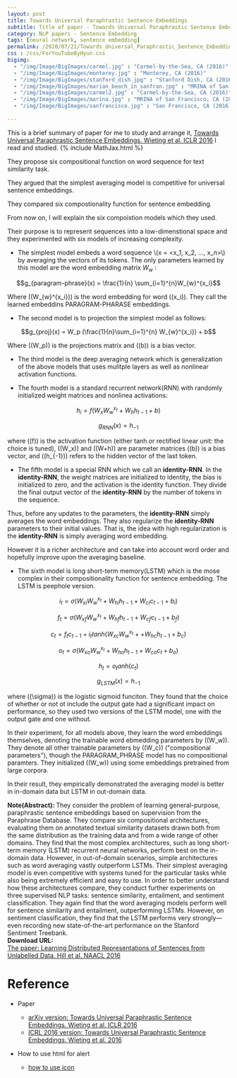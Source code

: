 ```yaml
---
layout: post
title: Towards Universal Paraphrastic Sentence Embeddings
subtitle: Title of paper - Towards Universal Paraphrastic Sentence Embeddings
category: NLP papers - Sentence Embedding
tags: [neural network, sentence embedding]
permalink: /2020/07/21/Towards_Universal_Paraphrastic_Sentence_Embeddings/
css : /css/ForYouTubeByHyun.css
bigimg: 
  - "/img/Image/BigImages/carmel.jpg" : "Carmel-by-the-Sea, CA (2016)"
  - "/img/Image/BigImages/monterey.jpg" : "Monterey, CA (2016)"
  - "/img/Image/BigImages/stanford_dish.jpg" : "Stanford Dish, CA (2016)"
  - "/img/Image/BigImages/marian_beach_in_sanfran.jpg" : "MRINA of San Francisco, CA (2016)"
  - "/img/Image/BigImages/carmel2.jpg" : "Carmel-by-the-Sea, CA (2016)"
  - "/img/Image/BigImages/marina.jpg" : "MRINA of San Francisco, CA (2016)"
  - "/img/Image/BigImages/sanfrancisco.jpg" : "San Francisco, CA (2016)"
  
---
```


This is a brief summary of paper for me to study and arrange it, [Towards Universal Paraphrastic Sentence Embeddings. Wieting et al. ICLR 2016](https://arxiv.org/abs/1511.08198) I read and studied. 
{% include MathJax.html %}


They propose six compositional function on word sequence for text similarity task. 

They argued that the simplest averaging model is competitive for universal sentence embeddings. 

They compared six compostionality function for sentence embedding. 


From now on, I will explain the six compoistion models which they used. 

Their purpose is to represent sequences into a low-dimenstional space and they experimented with six models of increasing complexity. 

- The simplest model embeds a word sequence \\(x = <x_1, x_2, ..., x_n>\\) by averaging the vectors of its tokens. The only parameters learned by this model are the word embedding matrix $W_w$
:  

$$g_{paragram-phrase}(x) = \frac{1}{n} \sum_{i=1}^{n}W_{w}^{x_i}$$  

Where \((W_{w}^{x_i}\)) is the word embedding for word \((x_i\)). They call the learned embeddins PARAGRAM-PHARASE embeddings.

- The second model is to projection the simplest model as follows:

$$g_{proj}(x) = W_p (\frac{1}{n}\sum_{i=1}^{n} W_{w}^{x_i}) + b$$

Where \((W_p\)) is the projections matrix and \((b\)) is a bias vector.

- The third model is the deep averaging network which is generalization of the above models that uses mulitple layers as well as nonlinear activation functions.

- The fourth model is a standard recurrent network(RNN) with randomly initialized weight matrices and nonlinea activations:

$$h_i = f(W_xW_w^{x_t} + W_hh_{t-1}+b)$$

$$g_{RNN}(x) = h_{-1}$$

where \((f\)) is the activation function (either tanh or rectified linear unit: the choice is tuned), \((W_x\)) and \((W+h\)) are parameter matrices \((b\)) is a bias vector, and \((h_{-1}\)) refers to the hidden vector of the last token.

- The fifth model is a special RNN which we call an **identity-RNN**. In the **identity-RNN**, the weight matrices are initialized to identity, the bias is initialized to zero, and the activation is the identity function. They divide the final output vector of the **identity-RNN** by the number of tokens in the sequence.

Thus, before any updates to the parameters, the **identity-RNN** simply averages the word embeddings. They also regularize the **identity-RNN** parameters to their initial values. That is, the idea with high regularization is  the **identity-RNN** is simply averaging word embedding. 

However it is a richer architecture and can take into account word order and hopefully improve upon the averaging baseline.

- The sixth model is long short-term memory(LSTM) which is the mose complex in their compositionality function for sentence embedding. The LSTM is peephole version.

$$i_t = \sigma(W_{xi}W_w^{x_t} + W_{hi}h_{t-1} + W_{ci}c_{t-1} + b_i)$$

$$f_t = \sigma(W_{xf}W_w^{x_t} + W_{hf}h_{t-1} + W_{cf}c_{t-1} + b_f)$$

$$c_t = f_tc_{t-1} + i_ttanh(W_{xc}W_w^{x_t} + + W_{hc}h_{t-1} + b_c)$$

$$o_t = \sigma(W_{xo}W_w^{x_t} + W_{ho}h_{t-1} + W_{co}c_{t} + b_o)$$

$$h_t = o_tanh(c_t)$$

$$g_{LSTM}(x) = h_{-1}$$

where \((\sigma\)) is the logistic sigmoid funciton. They found that the choice of whether or not ot include the output gate had a significant impact on performance, so they used two versions of the LSTM model, one with the output gate and one without. 

In their experiment, for all models above, they learn the word embeddings themselves, denoting the trainable word ebmedding parameters by \((W_w\)). They denote all other trainable parameters by \((W_c\)) ("compositional parameters"), though the PARAGRAM_PHRASE model has no compositional paramters. They initialized \((W_w\)) using some embeddings pretrained from large corpora.

In their result, they empirically demonstrated the averaging model is better in in-domain data but LSTM in out-domain data.

<div class="alert alert-info" role="alert"><i class="fa fa-info-circle"></i> <b>Note(Abstract): </b>
They consider the problem of learning general-purpose, paraphrastic sentence embeddings based on supervision from the Paraphrase Database. They compare six compositional architectures, evaluating them on annotated textual similarity datasets drawn both from the same distribution as the training data and from a wide range of other domains. They find that the most complex architectures, such as long short-term memory (LSTM) recurrent neural networks, perform best on the in-domain data. However, in out-of-domain scenarios, simple architectures such as word averaging vastly outperform LSTMs. Their simplest averaging model is even competitive with systems tuned for the particular tasks while also being extremely efficient and easy to use. In order to better understand how these architectures compare, they conduct further experiments on three supervised NLP tasks: sentence similarity, entailment, and sentiment classification. They again find that the word averaging models perform well for sentence similarity and entailment, outperforming LSTMs. However, on sentiment classification, they find that the LSTM performs very strongly—even recording new state-of-the-art performance on the Stanford Sentiment Treebank.
</div>
    
<div class="alert alert-success" role="alert"><i class="fa fa-paperclip fa-lg"></i> <b>Download URL: </b><br>
  <a href="https://www.aclweb.org/anthology/N16-1162/">The paper: Learning Distributed Representations of Sentences from Unlabelled Data. Hill et al. NAACL 2016</a>
</div>

# Reference 

- Paper 
  - [arXiv version: Towards Universal Paraphrastic Sentence Embeddings. Wieting et al. ICLR 2016](https://arxiv.org/abs/1511.08198)
  - [ICRL 2016 version: Towards Universal Paraphrastic Sentence Embeddings. Wieting et al. 2016](https://www.aclweb.org/anthology/N16-1162/)
  
- How to use html for alert
  - [how to use icon](http://idratherbewriting.com/documentation-theme-jekyll/mydoc_icons.html)
    































